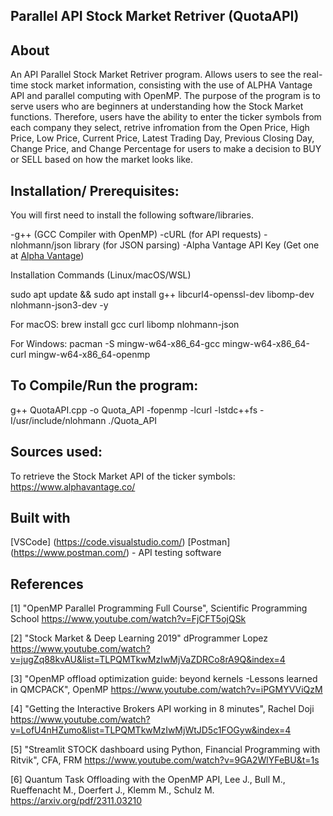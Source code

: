 ## Parallel API Stock Market Retriver (QuotaAPI)

## About

An API Parallel Stock Market Retriver program. Allows users to see the real-time stock market information, consisting with the use of ALPHA Vantage API and parallel computing with OpenMP. The purpose of the program is to serve users who are beginners at understanding how the Stock Market functions. Therefore, users have the ability to enter the ticker symbols from each company they select, retrive infromation from the Open Price, High Price, Low Price, Current Price, Latest Trading Day, Previous Closing Day, Change Price, and Change Percentage for users to make a decision to BUY or SELL based on how the market looks like.

## Installation/ Prerequisites:
You will first need to install the following software/libraries.

-g++ (GCC Compiler with OpenMP)
-cURL (for API requests)
-nlohmann/json library (for JSON parsing)
-Alpha Vantage API Key (Get one at [Alpha Vantage](https://www.alphavantage.co/support/#api-key))

Installation Commands (Linux/macOS/WSL)

sudo apt update && sudo apt install g++ libcurl4-openssl-dev libomp-dev nlohmann-json3-dev -y

For macOS:
brew install gcc curl libomp nlohmann-json

For Windows:
pacman -S mingw-w64-x86_64-gcc mingw-w64-x86_64-curl mingw-w64-x86_64-openmp

## To Compile/Run the program:
g++ QuotaAPI.cpp -o Quota_API -fopenmp -lcurl -lstdc++fs -I/usr/include/nlohmann
./Quota_API

## Sources used:
To retrieve the Stock Market API of the ticker symbols: 
https://www.alphavantage.co/

## Built with
[VSCode] (https://code.visualstudio.com/)
[Postman] (https://www.postman.com/) - API testing software

## References
[1] "OpenMP Parallel Programming Full Course", Scientific Programming School https://www.youtube.com/watch?v=FjCFT5ojQSk

[2] "Stock Market & Deep Learning 2019" dProgrammer Lopez https://www.youtube.com/watch?v=jugZq88kvAU&list=TLPQMTkwMzIwMjVaZDRCo8rA9Q&index=4

[3] "OpenMP offload optimization guide: beyond kernels -Lessons learned in QMCPACK", OpenMP https://www.youtube.com/watch?v=iPGMYVViQzM

[4] "Getting the Interactive Brokers API working in 8 minutes", Rachel Doji https://www.youtube.com/watch?v=LofU4nHZumo&list=TLPQMTkwMzIwMjWtJD5c1FOGyw&index=4

[5] "Streamlit STOCK dashboard using Python, Financial Programming with Ritvik", CFA, FRM https://www.youtube.com/watch?v=9GA2WlYFeBU&t=1s

[6] Quantum Task Offloading with the OpenMP API, Lee J., Bull M., Rueffenacht M., Doerfert J., Klemm M., Schulz M.
https://arxiv.org/pdf/2311.03210
